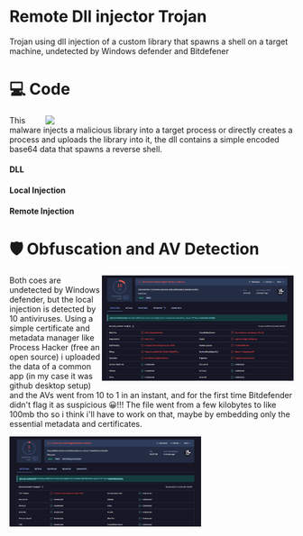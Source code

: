 # Remote Dll injector Trojan
Trojan using dll injection of a custom library that spawns a shell on a target machine, undetected by Windows defender and Bitdefener

# 💻 Code

<img align="right" src="media/a1.png" width="440" />

This malware injects a malicious library into a target process or directly creates a process and uploads the library into it, the dll contains a simple encoded base64 data that spawns a reverse shell.

#### DLL

#### Local Injection

#### Remote Injection

# 🛡 Obfuscation and AV Detection 

<img align="right" src="media/av1.png" width="340" />

Both coes are undetected by Windows defender, but the local injection is detected by 10 antiviruses. Using a simple certificate and metadata manager like Process Hacker (free an open source) i uploaded the data of a common app (in my case it was github desktop setup) and the AVs went from 10 to 1 in an instant, and for the first time Bitdefender didn't flag it as suspicious 😀!!! The file went from a few kilobytes to like 100mb tho so i think i'll have to work on that, maybe by embedding only the essential metadata and certificates.


<img align="left" src="media/av4.png" width="340" />

